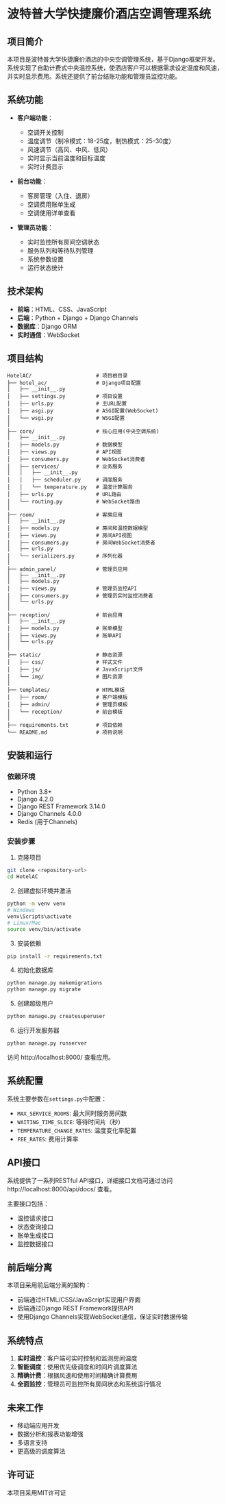 # 波特普大学快捷廉价酒店空调管理系统

## 项目简介

本项目是波特普大学快捷廉价酒店的中央空调管理系统，基于Django框架开发。系统实现了自助计费式中央温控系统，使酒店客户可以根据需求设定温度和风速，并实时显示费用。系统还提供了前台结账功能和管理员监控功能。

## 系统功能

- **客户端功能**：
  - 空调开关控制
  - 温度调节（制冷模式：18-25度，制热模式：25-30度）
  - 风速调节（高风、中风、低风）
  - 实时显示当前温度和目标温度
  - 实时计费显示

- **前台功能**：
  - 客房管理（入住、退房）
  - 空调费用账单生成
  - 空调使用详单查看

- **管理员功能**：
  - 实时监控所有房间空调状态
  - 服务队列和等待队列管理
  - 系统参数设置
  - 运行状态统计

## 技术架构

- **前端**：HTML、CSS、JavaScript
- **后端**：Python + Django + Django Channels
- **数据库**：Django ORM
- **实时通信**：WebSocket

## 项目结构

```
HotelAC/                     # 项目根目录
├── hotel_ac/                # Django项目配置
│   ├── __init__.py
│   ├── settings.py          # 项目设置
│   ├── urls.py              # 主URL配置
│   ├── asgi.py              # ASGI配置(WebSocket)
│   └── wsgi.py              # WSGI配置
│
├── core/                    # 核心应用(中央空调系统)
│   ├── __init__.py
│   ├── models.py            # 数据模型
│   ├── views.py             # API视图
│   ├── consumers.py         # WebSocket消费者
│   ├── services/            # 业务服务
│   │   ├── __init__.py
│   │   ├── scheduler.py     # 调度服务
│   │   └── temperature.py   # 温度计算服务
│   ├── urls.py              # URL路由
│   └── routing.py           # WebSocket路由
│
├── room/                    # 客房应用
│   ├── __init__.py
│   ├── models.py            # 房间和温控数据模型
│   ├── views.py             # 房间API视图
│   ├── consumers.py         # 房间WebSocket消费者
│   ├── urls.py
│   └── serializers.py       # 序列化器
│
├── admin_panel/             # 管理员应用
│   ├── __init__.py
│   ├── models.py
│   ├── views.py             # 管理员监控API
│   ├── consumers.py         # 管理员实时监控消费者
│   └── urls.py
│
├── reception/               # 前台应用
│   ├── __init__.py
│   ├── models.py            # 账单模型
│   ├── views.py             # 账单API
│   └── urls.py
│
├── static/                  # 静态资源
│   ├── css/                 # 样式文件
│   ├── js/                  # JavaScript文件
│   └── img/                 # 图片资源
│
├── templates/               # HTML模板
│   ├── room/                # 客户端模板
│   ├── admin/               # 管理员模板
│   └── reception/           # 前台模板
│
├── requirements.txt         # 项目依赖
└── README.md                # 项目说明
```

## 安装和运行

### 依赖环境

- Python 3.8+
- Django 4.2.0
- Django REST Framework 3.14.0
- Django Channels 4.0.0
- Redis (用于Channels)

### 安装步骤

1. 克隆项目

```bash
git clone <repository-url>
cd HotelAC
```

2. 创建虚拟环境并激活

```bash
python -m venv venv
# Windows
venv\Scripts\activate
# Linux/Mac
source venv/bin/activate
```

3. 安装依赖

```bash
pip install -r requirements.txt
```

4. 初始化数据库

```bash
python manage.py makemigrations
python manage.py migrate
```

5. 创建超级用户

```bash
python manage.py createsuperuser
```

6. 运行开发服务器

```bash
python manage.py runserver
```

访问 http://localhost:8000/ 查看应用。

## 系统配置

系统主要参数在`settings.py`中配置：

- `MAX_SERVICE_ROOMS`: 最大同时服务房间数
- `WAITING_TIME_SLICE`: 等待时间片（秒）
- `TEMPERATURE_CHANGE_RATES`: 温度变化率配置
- `FEE_RATES`: 费用计算率

## API接口

系统提供了一系列RESTful API接口，详细接口文档可通过访问 http://localhost:8000/api/docs/ 查看。

主要接口包括：

- 温控请求接口
- 状态查询接口
- 账单生成接口
- 监控数据接口

## 前后端分离

本项目采用前后端分离的架构：

- 前端通过HTML/CSS/JavaScript实现用户界面
- 后端通过Django REST Framework提供API
- 使用Django Channels实现WebSocket通信，保证实时数据传输

## 系统特点

1. **实时温控**：客户端可实时控制和监测房间温度
2. **智能调度**：使用优先级调度和时间片调度算法
3. **精确计费**：根据风速和使用时间精确计算费用
4. **全面监控**：管理员可监控所有房间状态和系统运行情况

## 未来工作

- 移动端应用开发
- 数据分析和报表功能增强
- 多语言支持
- 更高级的调度算法

## 许可证

本项目采用MIT许可证 